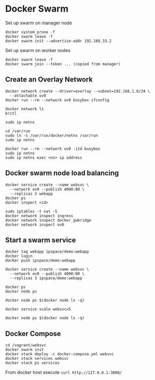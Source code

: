 # Docker Swarm

Set up swarm on manager node

```
docker system prune -f
docker swarm leave -f
docker swarm init --advertise-addr 192.168.33.2
```

Set up swarm on worker nodes

```
docker swarm leave -f
docker swarm join --token ... (copied from manager)
```

## Create an Overlay Network

```
docker network create --driver=overlay --subnet=192.168.1.0/24 \
  --attachable ov0
docker run --rm --network ov0 busybox ifconfig

docker network ls
brctl

sudo ip netns

cd /var/run
sudo ln -s /var/run/docker/netns /var/run
sudo ip netns

docker run --rm --network ov0 -itd busybox
sudo ip netns
sudo ip netns exec <ns> ip address
```

## Docker swarm node load balancing

```
docker service create --name websvc \
  --network ov0 --publish 4000:80 \
  --replicas 3 webapp
docker ps
docker inspect <id>

sudo iptables -t nat -S
docker network inspect ingress
docker network inspect docker_gwbridge
docker network inspect ov0
```

## Start a swarm service

```
docker tag webapp ipspace/demo:webapp
docker login
docker push ipspace/demo:webapp

docker service create --name websvc \
  --network ov0 --publish 4000:80 \
  --replicas 3 ipspace/demo:webapp

docker ps
docker node ps

docker node ps $(docker node ls -q)

docker service scale websvc=5

docker node ps $(docker node ls -q)
```

## Docker Compose

    cd /vagrant/websvc
    docker swarm init
    docker stack deploy -c docker-compose.yml websvc
    docker stack services websvc
    docker stack ps services

From docker host execute `curl http://127.0.0.1:3000/`